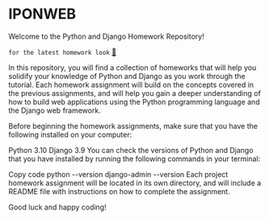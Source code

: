 # IPONWEB
Welcome to the Python and Django Homework Repository!


``for the latest homework look`` [🦂](https://github.com/Leo-tumo/IPONWEB/tree/main/src/Django)

In this repository, you will find a collection of homeworks that will help you solidify your knowledge of Python and Django as you work through the tutorial. Each homework assignment will build on the concepts covered in the previous assignments, and will help you gain a deeper understanding of how to build web applications using the Python programming language and the Django web framework.

Before beginning the homework assignments, make sure that you have the following installed on your computer:

Python 3.10
Django 3.9
You can check the versions of Python and Django that you have installed by running the following commands in your terminal:

Copy code
python --version
django-admin --version
Each project homework assignment will be located in its own directory, and will include a README file with instructions on how to complete the assignment.

Good luck and happy coding!

